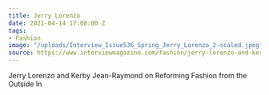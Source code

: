 ```yaml
---
title: Jerry Lorenzo
date: 2021-04-14 17:08:00 Z
tags:
- Fashion
image: "/uploads/Interview_Issue536_Spring_Jerry_Lorenzo_2-scaled.jpeg"
source: https://www.interviewmagazine.com/fashion/jerry-lorenzo-and-kerby-jean-raymond-on-reforming-fashion-from-the-outside-in
---
```


Jerry Lorenzo and Kerby Jean-Raymond on Reforming Fashion from the Outside In
